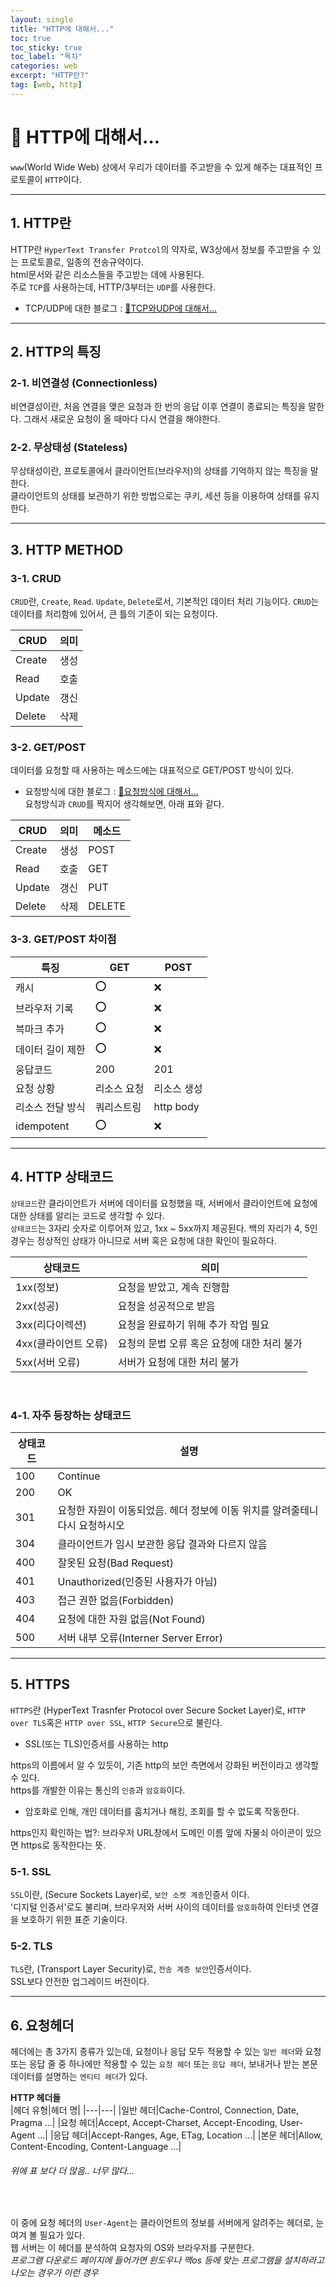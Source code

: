 ```yaml
---
layout: single
title: "HTTP에 대해서..."
toc: true
toc_sticky: true
toc_label: "목차"
categories: web
excerpt: "HTTP란?"
tag: [web, http]
---
```


# 📘 HTTP에 대해서...
`www`(World Wide Web) 상에서 우리가 데이터를 주고받을 수 있게 해주는 대표적인 프로토콜이 `HTTP`이다.  

---
## 1. HTTP란
HTTP란 `HyperText Transfer Protcol`의 약자로, W3상에서 정보를 주고받을 수 있는 프로토콜로, 일종의 전송규약이다.  
html문서와 같은 리소스들을 주고받는 데에 사용된다.  
주로 `TCP`를 사용하는데, HTTP/3부터는 `UDP`를 사용한다.  
- TCP/UDP에 대한 블로그 : [📘TCP와UDP에 대해서...](https://hellojunho.github.io/web/TCP%EC%99%80UDP/)

--- 
## 2. HTTP의 특징
### 2-1. 비연결성 (Connectionless)
비연결성이란, 처음 연결을 맺은 요청과 한 번의 응답 이후 연결이 종료되는 특징을 말한다. 
그래서 새로운 요청이 올 때마다 다시 연결을 해야한다.  

### 2-2. 무상태성 (Stateless)
무상태성이란, 프로토콜에서 클라이언트(브라우저)의 상태를 기억하지 않는 특징을 말한다.  
클라이언트의 상태를 보관하기 위한 방법으로는 쿠키, 세션 등을 이용하여 상태를 유지한다.

---
## 3. HTTP METHOD
### 3-1. CRUD
`CRUD`란, `Create`, `Read`. `Update`, `Delete`로서, 기본적인 데이터 처리 기능이다. `CRUD`는 데이터를 처리함에 있어서, 큰 틀의 기준이 되는 요청이다.

|CRUD|의미|
|------|---|
|Create|생성|
|Read|호출|
|Update|갱신|
|Delete|삭제|

### 3-2. GET/POST
데이터를 요청할 때 사용하는 메소드에는 대표적으로 GET/POST 방식이 있다.  
- 요청방식에 대한 블로그 : [📘요청방식에 대해서...](https://hellojunho.github.io/web/%EC%9A%94%EC%B2%AD%EB%B0%A9%EC%8B%9D/)  
요청방식과 `CRUD`를 짝지어 생각해보면, 아래 표와 같다.

|CRUD|의미|메소드|
|------|---|---|
|Create|생성|POST|
|Read|호출|GET|
|Update|갱신|PUT|
|Delete|삭제|DELETE|

### 3-3. GET/POST 차이점

|특징|GET|POST|
|---|---|---|
|캐시|⭕️|❌|
|브라우저 기록|⭕️|❌|
|븍마크 추가|⭕️|❌|
|데이터 길이 제한|⭕️|❌|
|웅답코드|200|201|
|요청 상황|리소스 요청|리소스 생성|
|리소스 전달 방식|쿼리스트링|http body|
|idempotent|⭕️|❌|


---
## 4. HTTP 상태코드
`상태코드`란 클라이언트가 서버에 데이터를 요청했을 때, 서버에서 클라이언트에 요청에 대한 상태를 알리는 코드로 생각할 수 있다.  
`상태코드`는 3자리 숫자로 이루어져 있고, 1xx ~ 5xx까지 제공된다.  백의 자리가 4, 5인 경우는 정상적인 상태가 아니므로 서버 혹은 요청에 대한 확인이 필요하다.  

|상태코드|의미|
|------|---|
|1xx(정보)|요청을 받았고, 계속 진행함|
|2xx(성공)|요청을 성공적으로 받음|
|3xx(리다이렉션)|요청을 완료하기 위해 추가 작업 필요|
|4xx(클라이언트 오류)|요청의 문법 오류 혹은 요청에 대한 처리 불가|
|5xx(서버 오류)|서버가 요청에 대한 처리 불가|
<br>

### 4-1. 자주 등장하는 상태코드  
|상태코드|설명|
|---|---|
|100|Continue|
|200|OK|
|301|요청한 자원이 이동되었음. 헤더 정보에 이동 위치를 알려줄테니 다시 요청하시오|
|304|클라이언트가 임시 보관한 응답 결과와 다르지 않음|
|400|잘못된 요청(Bad Request)|
|401|Unauthorized(인증된 사용자가 아님)|
|403|접근 권한 없음(Forbidden)|
|404|요청에 대한 자원 없음(Not Found)|
|500|서버 내부 오류(Interner Server Error)|

---
## 5. HTTPS
`HTTPS`란 (HyperText Trasnfer Protocol over Secure Socket Layer)로, `HTTP over TLS`혹은 `HTTP over SSL`, `HTTP Secure`으로 불린다.  
- SSL(또는 TLS)인증서를 사용하는 http  

https의 이름에서 알 수 있듯이, 기존 http의 보안 측면에서 강화된 버전이라고 생각할 수 있다.  
https를 개발한 이유는 통신의 `인증`과 `암호화`이다.  
- 암호화로 인해, 개인 데이터를 훔치거나 해킹, 조회를 할 수 없도록 작동한다.  

https인지 확인하는 법?: 브라우저 URL창에서 도메인 이름 앞에 자물쇠 아이콘이 있으면 https로 동작한다는 뜻.  

### 5-1. SSL
`SSL`이란, (Secure Sockets Layer)로, `보안 소켓 계층`인증서 이다.  
'디지털 인증서'로도 불리며, 브라우저와 서버 사이의 데이터를 `암호화`하여 인터넷 연결을 보호하기 위한 표준 기술이다.  

### 5-2. TLS
`TLS`란, (Transport Layer Security)로, `전송 계층 보안`인증서이다.  
SSL보다 안전한 업그레이드 버전이다.  

---
## 6. 요청헤더
헤더에는 총 3가지 종류가 있는데, 요청이나 응답 모두 적용할 수 있는 `일반 헤더`와 요청 또는 응답 줄 중 하나에만 적용할 수 있는 `요청 헤더` 또는 `응답 헤더`, 보내거나 받는 본문 데이터를 설명하는 `엔티티 헤더`가 있다.  

**HTTP 헤더들**  
|헤더 유형|헤더 명|
|---|---|
|일반 헤더|Cache-Control, Connection, Date, Pragma ...|
|요청 헤더|Accept, Accept-Charset, Accept-Encoding, User-Agent ...|
|응답 헤더|Accept-Ranges, Age, ETag, Location ...|
|본문 헤더|Allow, Content-Encoding, Content-Language ...|  
<h6>위에 표 보다 더 많음.. 너무 많다...</h6>  
<br>

이 중에 요청 헤더의 `User-Agent`는 클라이언트의 정보를 서버에게 알려주는 헤더로, 눈여겨 볼 필요가 있다.  
웹 서버는 이 헤더를 분석하여 요청자의 OS와 브라우저를 구분한다.  
*프로그램 다운로드 페이지에 들어가면 윈도우나 맥os 등에 맞는 프로그램을 설치하라고 나오는 경우가 이런 경우*  